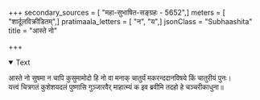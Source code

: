 +++
secondary_sources = [ "महा-सुभाषित-सङ्ग्रहः - 5652",]
meters = [ "शार्दूलविक्रीडितम्",]
pratimaala_letters = [ "न", "य",]
jsonClass = "Subhaashita"
title = "आस्ते नो"

+++

<details open><summary>Text</summary>

आस्ते नो सुषमा न चापि कुसुमामोदो हि नो वा मनाक् चातुर्यं मकरन्ददानविषये किं चातुरीयं पुनः।  
यत्त्वं चित्रगतं कुशेशयदलं पुष्णासि गुञ्जारवैर् माहात्म्यं क इव ब्रवीमि तदहो हे चञ्चरीकाधुना॥
</details>
